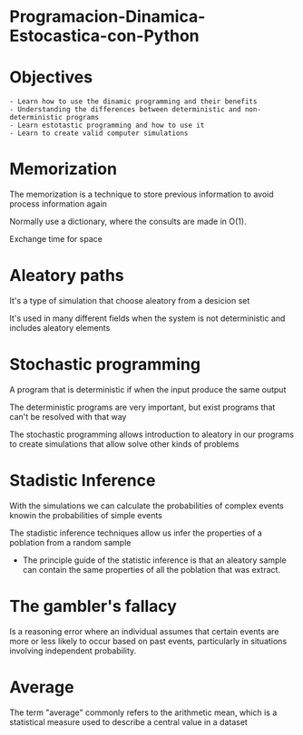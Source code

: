 # Programacion-Dinamica-Estocastica-con-Python

# Objectives

    - Learn how to use the dinamic programming and their benefits
    - Understanding the differences between deterministic and non-deterministic programs
    - Learn estotastic programming and how to use it
    - Learn to create valid computer simulations

# Memorization 

The memorization is a technique to store previous information to avoid process information
again

Normally use a dictionary, where the consults are made in O(1).

Exchange time for space

# Aleatory paths

It's a type of simulation that choose aleatory from a desicion set

It's used in many different fields when the system is not deterministic and includes aleatory elements

# Stochastic programming

A program that is deterministic if when the input produce the same output

The deterministic programs are very important, but exist programs that can't be resolved with 
that way

The stochastic programming allows introduction to aleatory in our programs to create simulations
that allow solve other kinds of problems

# Stadistic Inference

With the simulations we can calculate the probabilities of complex events knowin the probabilities of simple events

The stadistic inference techniques allow us infer the properties of a poblation from a random sample

- The principle guide of the statistic inference is that an aleatory sample can contain the same properties of all the poblation that was extract.

# The gambler's fallacy

Is a reasoning error where an individual assumes that certain events are more or less likely to occur based on past events, particularly in situations involving independent probability.

# Average

The term "average" commonly refers to the arithmetic mean, which is a statistical measure used to describe a central value in a dataset

